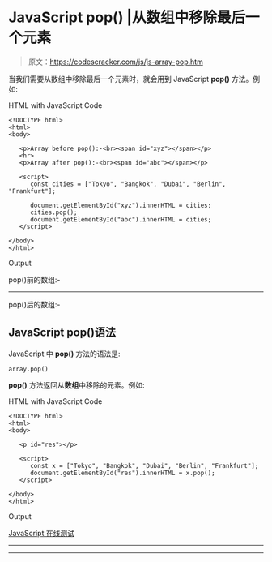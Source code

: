 # JavaScript pop() |从数组中移除最后一个元素

> 原文：<https://codescracker.com/js/js-array-pop.htm>

当我们需要从数组中移除最后一个元素时，就会用到 JavaScript **pop()** 方法。例如:

HTML with JavaScript Code

```
<!DOCTYPE html>
<html>
<body>

   <p>Array before pop():-<br><span id="xyz"></span></p>
   <hr>
   <p>Array after pop():-<br><span id="abc"></span></p>

   <script>
      const cities = ["Tokyo", "Bangkok", "Dubai", "Berlin", "Frankfurt"];

      document.getElementById("xyz").innerHTML = cities;
      cities.pop();
      document.getElementById("abc").innerHTML = cities;
   </script>

</body>
</html>
```

Output

pop()前的数组:-

* * *

pop()后的数组:-

## JavaScript pop()语法

JavaScript 中 **pop()** 方法的语法是:

```
array.pop()
```

**pop()** 方法返回从**数组**中移除的元素。例如:

HTML with JavaScript Code

```
<!DOCTYPE html>
<html>
<body>

   <p id="res"></p>

   <script>
      const x = ["Tokyo", "Bangkok", "Dubai", "Berlin", "Frankfurt"];
      document.getElementById("res").innerHTML = x.pop();
   </script>

</body>
</html>
```

Output

[JavaScript 在线测试](/exam/showtest.php?subid=6)

* * *

* * *